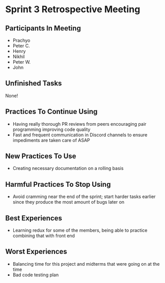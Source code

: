 # Sprint 3 Retrospective Meeting

## Participants In Meeting
- Prachyo
- Peter C.
- Henry
- Nikhil
- Peter W.
- John

## Unfinished Tasks
None!

## Practices To Continue Using 
- Having really thorough PR reviews from peers encouraging pair programming improving code quality
- Fast and frequent communication in Discord channels to ensure impediments are taken care of ASAP
## New Practices To Use
- Creating necessary documentation on a rolling basis

## Harmful Practices To Stop Using
- Avoid cramming near the end of the sprint; start harder tasks earlier since they produce the most amount of bugs later on

## Best Experiences 
- Learning redux for some of the members, being able to practice combining that with front end

## Worst Experiences 
- Balancing time for this project and midterms that were going on at the time
- Bad code testing plan
